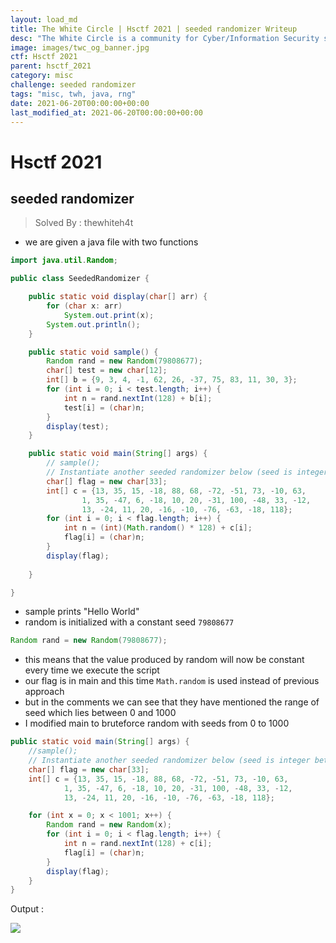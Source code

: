 ```yaml
---
layout: load_md
title: The White Circle | Hsctf 2021 | seeded randomizer Writeup
desc: "The White Circle is a community for Cyber/Information Security students, enthusiasts and professionals. You can discuss anything related to Security, share your knowledge with others, get help when you need it and proceed further in your journey with amazing people from all over the world."
image: images/twc_og_banner.jpg
ctf: Hsctf 2021
parent: hsctf_2021
category: misc
challenge: seeded randomizer
tags: "misc, twh, java, rng"
date: 2021-06-20T00:00:00+00:00
last_modified_at: 2021-06-20T00:00:00+00:00
---
```


<h1 class="heading card-title white-text">Hsctf 2021</h1>

## seeded randomizer
> Solved By : thewhiteh4t

* we are given a java file with two functions

```java
import java.util.Random;

public class SeededRandomizer {

	public static void display(char[] arr) {
		for (char x: arr)
			System.out.print(x);
		System.out.println();
	}

	public static void sample() {
		Random rand = new Random(79808677);
		char[] test = new char[12];
		int[] b = {9, 3, 4, -1, 62, 26, -37, 75, 83, 11, 30, 3};
		for (int i = 0; i < test.length; i++) {
			int n = rand.nextInt(128) + b[i];
			test[i] = (char)n;
		}
		display(test);
	}

	public static void main(String[] args) {
		// sample();
		// Instantiate another seeded randomizer below (seed is integer between 0 and 1000, exclusive):
		char[] flag = new char[33];
		int[] c = {13, 35, 15, -18, 88, 68, -72, -51, 73, -10, 63, 
				1, 35, -47, 6, -18, 10, 20, -31, 100, -48, 33, -12, 
				13, -24, 11, 20, -16, -10, -76, -63, -18, 118};
		for (int i = 0; i < flag.length; i++) {
			int n = (int)(Math.random() * 128) + c[i];
			flag[i] = (char)n;
		}
		display(flag);
	
	}

}
```

* sample prints "Hello World"
* random is initialized with a constant seed `79808677`

```java
Random rand = new Random(79808677);
```

* this means that the value produced by random will now be constant every time we execute the script
* our flag is in main and this time `Math.random` is used instead of previous approach
* but in the comments we can see that they have mentioned the range of seed which lies between 0 and 1000
* I modified main to bruteforce random with seeds from 0 to 1000

```java
public static void main(String[] args) {
	//sample();
	// Instantiate another seeded randomizer below (seed is integer between 0 and 1000, exclusive):
	char[] flag = new char[33];
	int[] c = {13, 35, 15, -18, 88, 68, -72, -51, 73, -10, 63, 
			1, 35, -47, 6, -18, 10, 20, -31, 100, -48, 33, -12, 
			13, -24, 11, 20, -16, -10, -76, -63, -18, 118};

	for (int x = 0; x < 1001; x++) {
		Random rand = new Random(x);
		for (int i = 0; i < flag.length; i++) {
			int n = rand.nextInt(128) + c[i];
			flag[i] = (char)n;
		}
		display(flag);
	}	
}
```

Output :

![](https://i.imgur.com/ojD1yuq.png)